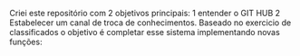 Criei este repositório com 2 objetivos principais:
1 entender o GIT HUB
2 Estabelecer um canal de troca de conhecimentos.
Baseado no exercicio de classificados o objetivo é completar esse sistema implementando novas funções: